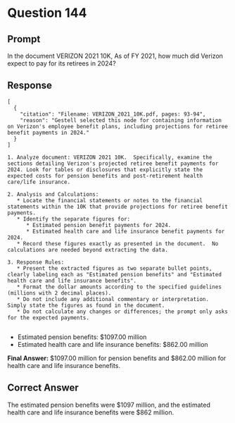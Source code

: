 # Question 144

## Prompt

In the document VERIZON 2021 10K, As of FY 2021, how much did Verizon expect to pay for its retirees in 2024?

## Response

```results
[
  {
    "citation": "Filename: VERIZON_2021_10K.pdf, pages: 93-94",
    "reason": "Gestell selected this node for containing information on Verizon's employee benefit plans, including projections for retiree benefit payments in 2024."
  }
]
```

```cot
1. Analyze document: VERIZON 2021 10K.  Specifically, examine the sections detailing Verizon's projected retiree benefit payments for 2024. Look for tables or disclosures that explicitly state the expected costs for pension benefits and post-retirement health care/life insurance.

2. Analysis and Calculations:
   * Locate the financial statements or notes to the financial statements within the 10K that provide projections for retiree benefit payments.
   * Identify the separate figures for:
      * Estimated pension benefit payments for 2024.
      * Estimated health care and life insurance benefit payments for 2024.
   * Record these figures exactly as presented in the document.  No calculations are needed beyond extracting the data.

3. Response Rules:
   * Present the extracted figures as two separate bullet points, clearly labeling each as "Estimated pension benefits" and "Estimated health care and life insurance benefits".
   * Format the dollar amounts according to the specified guidelines (millions with 2 decimal places).
   * Do not include any additional commentary or interpretation.  Simply state the figures as found in the document.
   * Do not calculate any changes or differences; the prompt only asks for the expected payments.


```

- Estimated pension benefits: $1097.00 million
- Estimated health care and life insurance benefits: $862.00 million

**Final Answer:** $1097.00 million for pension benefits and $862.00 million for health care and life insurance benefits.

## Correct Answer

The estimated pension benefits were $1097 million, and the estimated health care and life insurance benefits were $862 million.
